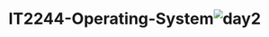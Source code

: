 # IT2244-Operating-System![day2](https://github.com/user-attachments/assets/4e903ec0-5aa4-4878-aea2-248217d8d514)
